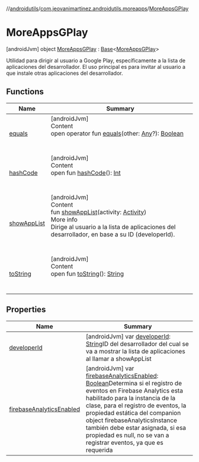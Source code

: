 //[androidutils](../../index.md)/[com.jeovanimartinez.androidutils.moreapps](../index.md)/[MoreAppsGPlay](index.md)



# MoreAppsGPlay  
 [androidJvm] object [MoreAppsGPlay](index.md) : [Base](../../com.jeovanimartinez.androidutils/-base/index.md)<[MoreAppsGPlay](index.md)> 

Utilidad para dirigir al usuario a Google Play, específicamente a la lista de aplicaciones del desarrollador. El uso principal es para invitar al usuario a que instale otras aplicaciones del desarrollador.

   


## Functions  
  
|  Name|  Summary| 
|---|---|
| <a name="kotlin/Any/equals/#kotlin.Any?/PointingToDeclaration/"></a>[equals](../../com.jeovanimartinez.androidutils.web/-system-web-browser/index.md#%5Bkotlin%2FAny%2Fequals%2F%23kotlin.Any%3F%2FPointingToDeclaration%2F%5D%2FFunctions%2F-1526026300)| <a name="kotlin/Any/equals/#kotlin.Any?/PointingToDeclaration/"></a>[androidJvm]  <br>Content  <br>open operator fun [equals](../../com.jeovanimartinez.androidutils.web/-system-web-browser/index.md#%5Bkotlin%2FAny%2Fequals%2F%23kotlin.Any%3F%2FPointingToDeclaration%2F%5D%2FFunctions%2F-1526026300)(other: [Any](https://kotlinlang.org/api/latest/jvm/stdlib/kotlin/-any/index.html)?): [Boolean](https://kotlinlang.org/api/latest/jvm/stdlib/kotlin/-boolean/index.html)  <br><br><br>
| <a name="kotlin/Any/hashCode/#/PointingToDeclaration/"></a>[hashCode](../../com.jeovanimartinez.androidutils.web/-system-web-browser/index.md#%5Bkotlin%2FAny%2FhashCode%2F%23%2FPointingToDeclaration%2F%5D%2FFunctions%2F-1526026300)| <a name="kotlin/Any/hashCode/#/PointingToDeclaration/"></a>[androidJvm]  <br>Content  <br>open fun [hashCode](../../com.jeovanimartinez.androidutils.web/-system-web-browser/index.md#%5Bkotlin%2FAny%2FhashCode%2F%23%2FPointingToDeclaration%2F%5D%2FFunctions%2F-1526026300)(): [Int](https://kotlinlang.org/api/latest/jvm/stdlib/kotlin/-int/index.html)  <br><br><br>
| <a name="com.jeovanimartinez.androidutils.moreapps/MoreAppsGPlay/showAppList/#android.app.Activity/PointingToDeclaration/"></a>[showAppList](show-app-list.md)| <a name="com.jeovanimartinez.androidutils.moreapps/MoreAppsGPlay/showAppList/#android.app.Activity/PointingToDeclaration/"></a>[androidJvm]  <br>Content  <br>fun [showAppList](show-app-list.md)(activity: [Activity](https://developer.android.com/reference/kotlin/android/app/Activity.html))  <br>More info  <br>Dirige al usuario a la lista de aplicaciones del desarrollador, en base a su ID (developerId).  <br><br><br>
| <a name="kotlin/Any/toString/#/PointingToDeclaration/"></a>[toString](../../com.jeovanimartinez.androidutils.web/-system-web-browser/index.md#%5Bkotlin%2FAny%2FtoString%2F%23%2FPointingToDeclaration%2F%5D%2FFunctions%2F-1526026300)| <a name="kotlin/Any/toString/#/PointingToDeclaration/"></a>[androidJvm]  <br>Content  <br>open fun [toString](../../com.jeovanimartinez.androidutils.web/-system-web-browser/index.md#%5Bkotlin%2FAny%2FtoString%2F%23%2FPointingToDeclaration%2F%5D%2FFunctions%2F-1526026300)(): [String](https://kotlinlang.org/api/latest/jvm/stdlib/kotlin/-string/index.html)  <br><br><br>


## Properties  
  
|  Name|  Summary| 
|---|---|
| <a name="com.jeovanimartinez.androidutils.moreapps/MoreAppsGPlay/developerId/#/PointingToDeclaration/"></a>[developerId](developer-id.md)| <a name="com.jeovanimartinez.androidutils.moreapps/MoreAppsGPlay/developerId/#/PointingToDeclaration/"></a> [androidJvm] var [developerId](developer-id.md): [String](https://kotlinlang.org/api/latest/jvm/stdlib/kotlin/-string/index.html)ID del desarrollador del cual se va a mostrar la lista de aplicaciones al llamar a showAppList   <br>
| <a name="com.jeovanimartinez.androidutils.moreapps/MoreAppsGPlay/firebaseAnalyticsEnabled/#/PointingToDeclaration/"></a>[firebaseAnalyticsEnabled](index.md#%5Bcom.jeovanimartinez.androidutils.moreapps%2FMoreAppsGPlay%2FfirebaseAnalyticsEnabled%2F%23%2FPointingToDeclaration%2F%5D%2FProperties%2F-1526026300)| <a name="com.jeovanimartinez.androidutils.moreapps/MoreAppsGPlay/firebaseAnalyticsEnabled/#/PointingToDeclaration/"></a> [androidJvm] var [firebaseAnalyticsEnabled](index.md#%5Bcom.jeovanimartinez.androidutils.moreapps%2FMoreAppsGPlay%2FfirebaseAnalyticsEnabled%2F%23%2FPointingToDeclaration%2F%5D%2FProperties%2F-1526026300): [Boolean](https://kotlinlang.org/api/latest/jvm/stdlib/kotlin/-boolean/index.html)Determina si el registro de eventos en Firebase Analytics esta habilitado para la instancia de la clase, para el registro de eventos, la propiedad estática del companion object firebaseAnalyticsInstance también debe estar asignada, si esa propiedad es null, no se van a registrar eventos, ya que es requerida   <br>

